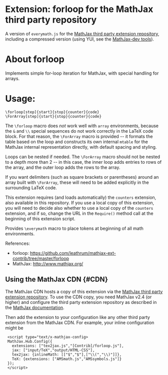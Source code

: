 # Extension: forloop for the MathJax third party repository

A version of `everymath.js` for the [MathJax third party extension repository](https://github.com/mathjax/MathJax-third-party-extensions), including a compressed version (using YUI, see the [MathJax-dev tools](https://github.com/mathjax/mathjax-dev)).

# About forloop

Implements simple for-loop iteration for MathJax, with special handling for arrays.

# Usage:

    \forloop[step]{start}{stop}{counter}{code}
    \ForArray[step]{start}{stop}{counter}{code}


The `\forloop` macro does *not* work well with `array` environments, because
the `&` and `\\` special sequences do not work correctly in the LaTeX code
block.  For that reason, the `\ForArray` macro is provided -- it formats the
table based on the loop and constructs its own internal `mtable` for the
MathJax internal representation directly, with default spacing and styling.

Loops can be nested if needed.  The `\ForArray` macro should not be nested
to a depth more than 2 -- in this case, the inner loop adds entries to rows
of the array, and the outer loop adds the rows to the array.

If you want delimiters (such as square brackets or parentheses) around an
array built with `\ForArray`, these will need to be added explicitly in
the surrounding LaTeX code.

This extension requires (and loads automatically) the `counters` extension,
also available in this repository.  If you use a local copy of this
extension, you will need to decide also whether to use a local copy of
the `counters` extension, and if so, change the URL in the `Require()`
method call at the beginning of this extension script.

Provides `\everymath` macro to place tokens at beginning of all math
environments.

References:

- forloop: https://github.com/leathrum/mathjax-ext-contrib/tree/master/forloop
- MathJax: http://www.mathjax.org/


## Using the MathJax CDN {#CDN}

The MathJax CDN hosts a copy of this extension via the [MathJax third party extension repository](https://github.com/mathjax/MathJax-third-party-extensions). To use the CDN copy, you need MathJax v2.4 (or higher) and configure the third party extension repository as described in the [MathJax documentation](http://docs.mathjax.org/). 

Then add the extension to your configuration like any other third party extension from the MathJax CDN. For example, your inline configuration might be

     <script type="text/x-mathjax-config>
     MathJax.Hub.Config({
       extensions: ["tex2jax.js","[Contrib]/forloop.js"],
       jax: ["input/TeX","output/HTML-CSS"],
       tex2jax: {inlineMath: [["$","$"],["\\(","\\)"]]},
       TeX: {extensions: ["AMSmath.js","AMSsymbols.js"]}
     });
     </script>



